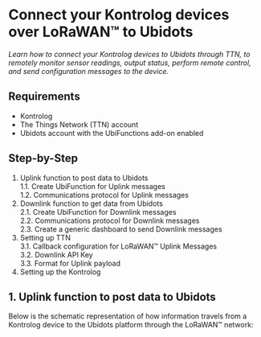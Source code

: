 # Connect your Kontrolog devices over LoRaWAN™ to Ubidots
*Learn how to connect your Kontrolog devices to Ubidots through TTN, to remotely monitor sensor readings, output status, perform remote control, and send configuration messages to the device.*

## Requirements
+ Kontrolog
+ The Things Network (TTN) account
+ Ubidots account with the UbiFunctions add-on enabled

## Step-by-Step
1. Uplink function to post data to Ubidots   
   1.1. Create UbiFunction for Uplink messages   
   1.2. Communications protocol for Uplink messages   
2. Downlink function to get data from Ubidots   
   2.1. Create UbiFunction for Downlink messages   
   2.2. Communications protocol for Downlink messages   
   2.3. Create a generic dashboard to send Downlink messages   
3. Setting up TTN   
   3.1. Callback configuration for LoRaWAN™ Uplink Messages   
   3.2. Downlink API Key   
   3.3. Format for Uplink payload   
4. Setting up the Kontrolog

## 1. Uplink function to post data to Ubidots
Below is the schematic representation of how information travels from a Kontrolog device to the Ubidots platform through the LoRaWAN™ network:

